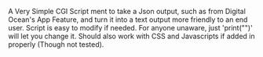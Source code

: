 A Very Simple CGI Script ment to take a Json output, such as from Digital Ocean's App Feature, and turn it into a text output more friendly to an end user.
Script is easy to modify if needed. For anyone unaware, just 'print("<HTMLCode>")' will let you change it. Should also work with CSS and Javascripts if added in properly (Though not tested).
